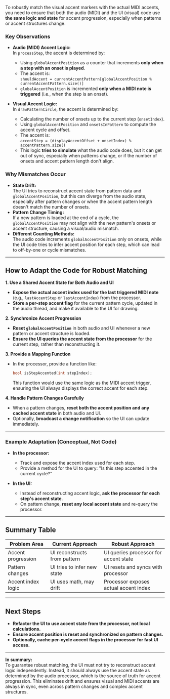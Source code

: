 To robustly match the visual accent markers with the actual MIDI accents, you need to ensure that both the audio (MIDI) and the UI (visual) code use **the same logic and state** for accent progression, especially when patterns or accent structures change.

### Key Observations

- **Audio (MIDI) Accent Logic:**  
  In `processStep`, the accent is determined by:
  - Using `globalAccentPosition` as a counter that increments **only when a step with an onset is played**.
  - The accent is:  
    `shouldAccent = currentAccentPattern[globalAccentPosition % currentAccentPattern.size()]`
  - `globalAccentPosition` is incremented **only when a MIDI note is triggered** (i.e., when the step is an onset).

- **Visual Accent Logic:**  
  In `drawPatternCircle`, the accent is determined by:
  - Calculating the number of onsets up to the current step (`onsetIndex`).
  - Using `globalAccentPosition` and `onsetsInPattern` to compute the accent cycle and offset.
  - The accent is:  
    `accentStep = (displayAccentOffset + onsetIndex) % accentPattern.size()`
  - This logic **tries to simulate** what the audio code does, but it can get out of sync, especially when patterns change, or if the number of onsets and accent pattern length don't align.

### Why Mismatches Occur

- **State Drift:**  
  The UI tries to reconstruct accent state from pattern data and `globalAccentPosition`, but this can diverge from the audio state, especially after pattern changes or when the accent pattern length doesn't match the number of onsets.
- **Pattern Change Timing:**  
  If a new pattern is loaded at the end of a cycle, the `globalAccentPosition` may not align with the new pattern's onsets or accent structure, causing a visual/audio mismatch.
- **Different Counting Methods:**  
  The audio code increments `globalAccentPosition` only on onsets, while the UI code tries to infer accent position for each step, which can lead to off-by-one or cycle mismatches.

---

## How to Adapt the Code for Robust Matching

**1. Use a Shared Accent State for Both Audio and UI**

- **Expose the actual accent index used for the last triggered MIDI note** (e.g., `lastAccentStep` or `lastAccentIndex`) from the processor.
- **Store a per-step accent flag** for the current pattern cycle, updated in the audio thread, and make it available to the UI for drawing.

**2. Synchronize Accent Progression**

- **Reset `globalAccentPosition`** in both audio and UI whenever a new pattern or accent structure is loaded.
- **Ensure the UI queries the accent state from the processor** for the current step, rather than reconstructing it.

**3. Provide a Mapping Function**

- In the processor, provide a function like:
  ```cpp
  bool isStepAccented(int stepIndex);
  ```
  This function would use the same logic as the MIDI accent trigger, ensuring the UI always displays the correct accent for each step.

**4. Handle Pattern Changes Carefully**

- When a pattern changes, **reset both the accent position and any cached accent state** in both audio and UI.
- Optionally, **broadcast a change notification** so the UI can update immediately.

---

### Example Adaptation (Conceptual, Not Code)

- **In the processor:**
  - Track and expose the accent index used for each step.
  - Provide a method for the UI to query: "Is this step accented in the current cycle?"

- **In the UI:**
  - Instead of reconstructing accent logic, **ask the processor for each step's accent state**.
  - On pattern change, **reset any local accent state** and re-query the processor.

---

## Summary Table

| Problem Area         | Current Approach                | Robust Approach                        |
|----------------------|---------------------------------|----------------------------------------|
| Accent progression   | UI reconstructs from pattern    | UI queries processor for accent state  |
| Pattern changes      | UI tries to infer new state     | UI resets and syncs with processor     |
| Accent index logic   | UI uses math, may drift         | Processor exposes actual accent index  |

---

## Next Steps

- **Refactor the UI to use accent state from the processor, not local calculations.**
- **Ensure accent position is reset and synchronized on pattern changes.**
- **Optionally, cache per-cycle accent flags in the processor for fast UI access.**

---

**In summary:**  
To guarantee robust matching, the UI must not try to reconstruct accent logic independently. Instead, it should always use the accent state as determined by the audio processor, which is the source of truth for accent progression. This eliminates drift and ensures visual and MIDI accents are always in sync, even across pattern changes and complex accent structures.